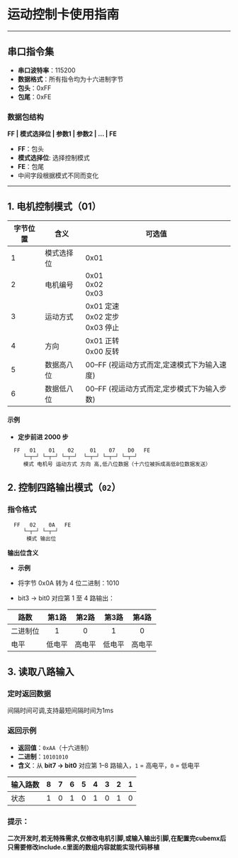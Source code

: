 # 运动控制卡使用指南


---

## 串口指令集
- **串口波特率**：115200
- **数据格式**：所有指令均为十六进制字节  
- **包头**：0xFF  
- **包尾**：0xFE  

### 数据包结构

**FF | 模式选择位 | 参数1 | 参数2 | ... | FE**

- **FF**：包头
- **模式选择位**: 选择控制模式
- **FE**：包尾  
- 中间字段根据模式不同而变化  

---

## 1. 电机控制模式（01）

| 字节位置 | 含义         | 可选值                          |
|---------|--------------|---------------------------------|
| 1       | 模式选择位   | 0x01                          |
| 2       | 电机编号     | 0x01 <br>0x02 <br>0x03  |
| 3       | 运动方式     | 0x01 定速<br>0x02 定步<br>0x03 停止 |
| 4       | 方向         | 0x01 正转<br>0x00 反转      |
| 5       | 数据高八位   | 00–FF (视运动方式而定,定速模式下为输入速度)          |
| 6       | 数据低八位   | 00–FF (视运动方式而定,定步模式下为输入步数)          |

#### 示例

- **定步前进 2000 步**  
  
```hex
  FF   01    01    02     01    07    D0   FE
     └─┬─┘ └─┬─┘ └─┬─┘  └─┬─┘ └─┬─┘ └─┬─┘
     模式 电机号 运动方式 方向 高,低八位数据（十六位被拆成高低8位数据发送）
```

## 2. 控制四路输出模式（`02`）

### 指令格式

```hex
  FF   02    0A   FE
     └─┬─┘ └─┬─┘
      模式 输出位
```
**输出位含义**
- **示例**
- 将字节 0x0A 转为 4 位二进制：1010

- bit3 → bit0 对应第 1 至 4 路输出：

| 路数   | 第1路 | 第2路 | 第3路 | 第4路 |
| ---- | :-: | :-: | :-: | :-: |
| 二进制位 |  1  |  0  |  1  |  0  |
| 电平   | 低电平 | 高电平 | 低电平 | 高电平 |

## 3. 读取八路输入

### 定时返回数据

间隔时间可调,支持最短间隔时间为1ms

### 返回示例

- **返回值**：`0xAA`（十六进制）  
- **二进制**：`10101010`  
- **含义**：从 **bit7 → bit0** 对应第 1–8 路输入，`1` = 高电平，`0` = 低电平  

| 输入路数 | 8 | 7 | 6 | 5 | 4 | 3 | 2 | 1 |
|----------|:-:|:-:|:-:|:-:|:-:|:-:|:-:|:-:|
| 状态     | 1 | 0 | 1 | 0 | 1 | 0 | 1 | 0 |



### 提示：

**二次开发时,若无特殊需求,仅修改电机引脚,或输入输出引脚,在配置完cubemx后只需要修改include.c里面的数组内容就能实现代码移植**
